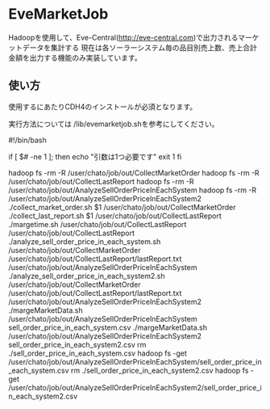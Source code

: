 EveMarketJob
======================
Hadoopを使用して、Eve-Central(http://eve-central.com)で出力されるマーケットデータを集計する
現在は各ソーラーシステム毎の品目別売上数、売上合計金額を出力する機能のみ実装しています。

使い方
------
使用するにあたりCDH4のインストールが必須となります。

実行方法については /lib/evemarketjob.shを参考にしてください。

#!/bin/bash

if [ $# -ne 1 ]; then
	echo "引数は1つ必要です"
	exit 1
fi

hadoop fs -rm -R /user/chato/job/out/CollectMarketOrder
hadoop fs -rm -R /user/chato/job/out/CollectLastReport
hadoop fs -rm -R /user/chato/job/out/AnalyzeSellOrderPriceInEachSystem
hadoop fs -rm -R /user/chato/job/out/AnalyzeSellOrderPriceInEachSystem2
./collect_market_order.sh $1 /user/chato/job/out/CollectMarketOrder
./collect_last_report.sh $1 /user/chato/job/out/CollectLastReport 
./margetime.sh /user/chato/job/out/CollectLastReport /user/chato/job/out/CollectLastReport
./analyze_sell_order_price_in_each_system.sh /user/chato/job/out/CollectMarketOrder /user/chato/job/out/CollectLastReport/lastReport.txt /user/chato/job/out/AnalyzeSellOrderPriceInEachSystem
./analyze_sell_order_price_in_each_system2.sh /user/chato/job/out/CollectMarketOrder /user/chato/job/out/CollectLastReport/lastReport.txt /user/chato/job/out/AnalyzeSellOrderPriceInEachSystem2
./margeMarketData.sh /user/chato/job/out/AnalyzeSellOrderPriceInEachSystem sell_order_price_in_each_system.csv
./margeMarketData.sh /user/chato/job/out/AnalyzeSellOrderPriceInEachSystem2 sell_order_price_in_each_system2.csv
rm ./sell_order_price_in_each_system.csv
hadoop fs -get /user/chato/job/out/AnalyzeSellOrderPriceInEachSystem/sell_order_price_in_each_system.csv 
rm ./sell_order_price_in_each_system2.csv
hadoop fs -get /user/chato/job/out/AnalyzeSellOrderPriceInEachSystem2/sell_order_price_in_each_system2.csv

